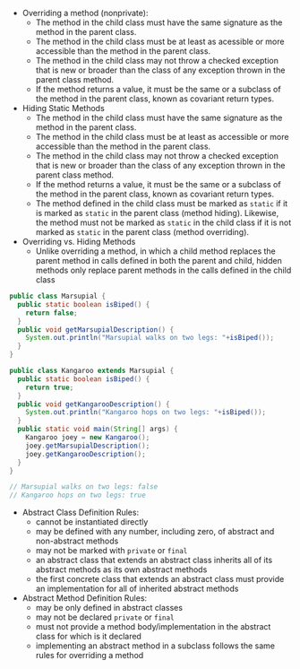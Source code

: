 * Overriding a method (nonprivate):
  * The method in the child class must have the same signature as the method in the parent class.
  * The method in the child class must be at least as acessible or more accessible than the method in the parent class.
  * The method in the child class may not throw a checked exception that is new or broader than the class of any exception thrown in the parent class method.
  * If the method returns a value, it must be the same or a subclass of the method in the parent class, known as covariant return types.
* Hiding Static Methods
  * The method in the child class must have the same signature as the method in the parent class.
  * The method in the child class must be at least as accessible or more accessible than the method in the parent class.
  * The method in the child class may not throw a checked exception that is new or broader than the class of any exception thrown in the parent class method.
  * If the method returns a value, it must be the same or a subclass of the method in the parent class, known as covariant return types.
  * The method defined in the child class must be marked as `static` if it is marked as `static` in the parent class (method hiding). Likewise, the method must not be marked as `static` in the child class if it is not marked as `static` in the parent class (method overriding).
* Overriding vs. Hiding Methods
  * Unlike overriding a method, in which a child method replaces the parent method in calls defined in both the parent and child, hidden methods only replace parent methods in the calls defined in the child class
```java
public class Marsupial {
  public static boolean isBiped() {
    return false;
  }
  public void getMarsupialDescription() {
    System.out.println("Marsupial walks on two legs: "+isBiped());
  }
}

public class Kangaroo extends Marsupial {
  public static boolean isBiped() {
    return true;
  }
  public void getKangarooDescription() {
    System.out.println("Kangaroo hops on two legs: "+isBiped());
  }
  public static void main(String[] args) {
    Kangaroo joey = new Kangaroo();
    joey.getMarsupialDescription();
    joey.getKangarooDescription();
  }
}

// Marsupial walks on two legs: false
// Kangaroo hops on two legs: true
```
* Abstract Class Definition Rules:
  * cannot be instantiated directly
  * may be defined with any number, including zero, of abstract and non-abstract methods
  * may not be marked with `private` or `final`
  * an abstract class that extends an abstract class inherits all of its abstract methods as its own abstract methods
  * the first concrete class that extends an abstract class must provide an implementation for all of inherited abstract methods
* Abstract Method Definition Rules:
  * may be only defined in abstract classes
  * may not be declared `private` or `final`
  * must not provide a method body/implementation in the abstract class for which is it declared
  * implementing an abstract method in a subclass follows the same rules for overriding a method
